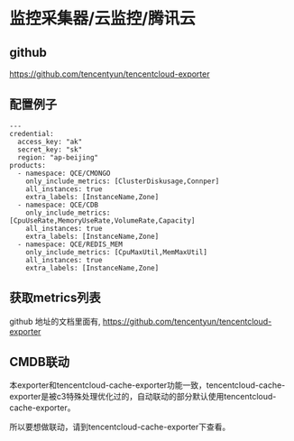 # 监控采集器/云监控/腾讯云

## github

https://github.com/tencentyun/tencentcloud-exporter

## 配置例子
```
---
credential:
  access_key: "ak"
  secret_key: "sk"
  region: "ap-beijing"
products:
  - namespace: QCE/CMONGO
    only_include_metrics: [ClusterDiskusage,Connper]    
    all_instances: true
    extra_labels: [InstanceName,Zone]
  - namespace: QCE/CDB
    only_include_metrics: [CpuUseRate,MemoryUseRate,VolumeRate,Capacity]
    all_instances: true
    extra_labels: [InstanceName,Zone]
  - namespace: QCE/REDIS_MEM
    only_include_metrics: [CpuMaxUtil,MemMaxUtil] 
    all_instances: true
    extra_labels: [InstanceName,Zone]
```
## 获取metrics列表

github 地址的文档里面有, https://github.com/tencentyun/tencentcloud-exporter

## CMDB联动

本exporter和tencentcloud-cache-exporter功能一致，tencentcloud-cache-exporter是被c3特殊处理优化过的，自动联动的部分默认使用tencentcloud-cache-exporter。

所以要想做联动，请到tencentcloud-cache-exporter下查看。
